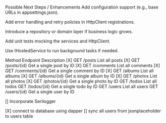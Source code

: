 Possible Next Steps / Enhancements
Add configuration support (e.g., base URLs in appsettings.json).

Add error handling and retry policies in HttpClient registrations.

Introduce a repository or domain layer if business logic grows.

Add unit tests mocking the services and HttpClient.

Use IHostedService to run background tasks if needed.

Method	Endpoint	Description
[X] GET	/posts	List all posts
[X] GET	/posts/{id}	Get a single post by ID
[X] GET	/comments	List all comments
[X] GET	/comments/{id}	Get a single comment by ID
[X] GET	/albums	List all albums
[X] GET	/albums/{id}	Get a single album by ID
[X] GET	/photos	List all photos
[X] GET	/photos/{id}	Get a single photo by ID
GET	/todos	List all todos
GET	/todos/{id}	Get a single todo by ID
GET	/users	List all users
GET	/users/{id}	Get a single user by ID

[] Incorporate Serilogger

[X] connect to database using dapper
[] sync all users from jsonplaceholder to users table
